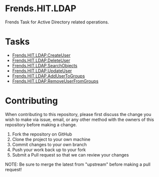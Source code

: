 ﻿# Frends.HIT.LDAP

Frends Task for Active Directory related operations.

# Tasks

- [Frends.HIT.LDAP.CreateUser](Frends.HIT.LDAP.CreateUser/README.md)
- [Frends.HIT.LDAP.DeleteUser](Frends.HIT.LDAP.DeleteUser/README.md)
- [Frends.HIT.LDAP.SearchObjects](Frends.HIT.LDAP.SearchObjects/README.md)
- [Frends.HIT.LDAP.UpdateUser](Frends.HIT.LDAP.UpdateUser/README.md)
- [Frends.HIT.LDAP.AddUserToGroups](Frends.HIT.LDAP.AddUserToGroups/README.md)
- [Frends.HIT.LDAP.RemoveUserFromGroups](Frends.HIT.LDAP.RemoveUserFromGroups/README.md)

# Contributing
When contributing to this repository, please first discuss the change you wish to make via issue, email, or any other method with the owners of this repository before making a change.

1. Fork the repository on GitHub
2. Clone the project to your own machine
3. Commit changes to your own branch
4. Push your work back up to your fork
5. Submit a Pull request so that we can review your changes

NOTE: Be sure to merge the latest from "upstream" before making a pull request!

